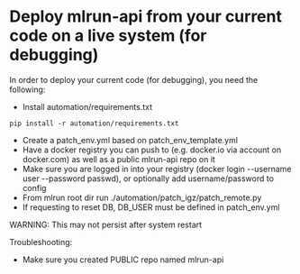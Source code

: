 # Deploy mlrun-api from your current code on a live system (for debugging)


In order to deploy your current code (for debugging), you need the following:

* Install automation/requirements.txt 
~~~
pip install -r automation/requirements.txt
~~~
* Create a patch_env.yml based on patch_env_template.yml
* Have a docker registry you can push to (e.g. docker.io via account on docker.com) as well as a public mlrun-api repo on it
* Make sure you are logged in into your registry (docker login --username user --password passwd), or optionally add username/password to config
* From mlrun root dir run ./automation/patch_igz/patch_remote.py
* If requesting to reset DB, DB_USER must be defined in patch_env.yml

WARNING: This may not persist after system restart

Troubleshooting:
* Make sure you created PUBLIC repo named mlrun-api
